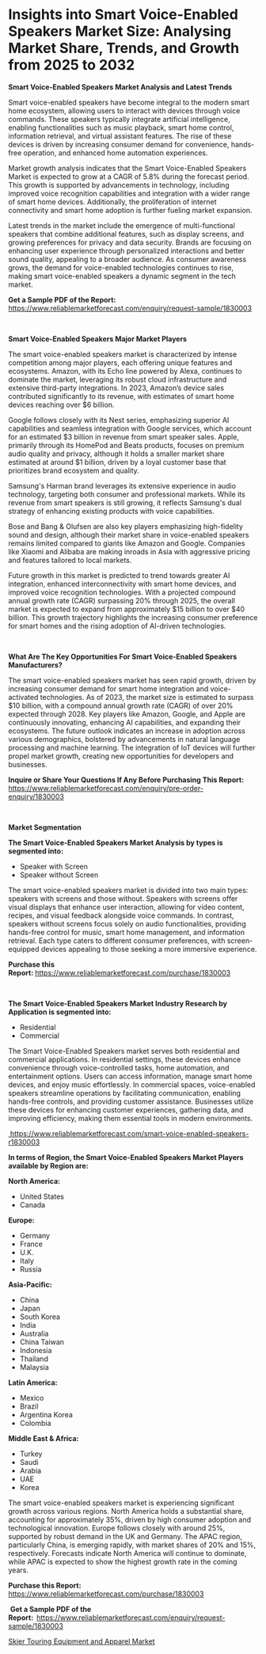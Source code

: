 <p><h1>Insights into Smart Voice-Enabled Speakers Market Size: Analysing Market Share, Trends, and Growth from 2025 to 2032</h1></p><p><strong>Smart Voice-Enabled Speakers Market Analysis and Latest Trends</strong></p>
<p><p>Smart voice-enabled speakers have become integral to the modern smart home ecosystem, allowing users to interact with devices through voice commands. These speakers typically integrate artificial intelligence, enabling functionalities such as music playback, smart home control, information retrieval, and virtual assistant features. The rise of these devices is driven by increasing consumer demand for convenience, hands-free operation, and enhanced home automation experiences.</p><p>Market growth analysis indicates that the Smart Voice-Enabled Speakers Market is expected to grow at a CAGR of 5.8% during the forecast period. This growth is supported by advancements in technology, including improved voice recognition capabilities and integration with a wider range of smart home devices. Additionally, the proliferation of internet connectivity and smart home adoption is further fueling market expansion. </p><p>Latest trends in the market include the emergence of multi-functional speakers that combine additional features, such as display screens, and growing preferences for privacy and data security. Brands are focusing on enhancing user experience through personalized interactions and better sound quality, appealing to a broader audience. As consumer awareness grows, the demand for voice-enabled technologies continues to rise, making smart voice-enabled speakers a dynamic segment in the tech market.</p></p>
<p><strong>Get a Sample PDF of the Report:&nbsp;</strong> <a href="https://www.reliablemarketforecast.com/enquiry/request-sample/1830003?utm_campaign=2274&utm_medium=2&utm_source=Github&utm_content=ia&utm_term=09022025&utm_id=smart-voice-enabled-speakers">https://www.reliablemarketforecast.com/enquiry/request-sample/1830003</a></p>
<p>&nbsp;</p>
<p><strong>Smart Voice-Enabled Speakers Major Market Players</strong></p>
<p><p>The smart voice-enabled speakers market is characterized by intense competition among major players, each offering unique features and ecosystems. Amazon, with its Echo line powered by Alexa, continues to dominate the market, leveraging its robust cloud infrastructure and extensive third-party integrations. In 2023, Amazon’s device sales contributed significantly to its revenue, with estimates of smart home devices reaching over $6 billion.</p><p>Google follows closely with its Nest series, emphasizing superior AI capabilities and seamless integration with Google services, which account for an estimated $3 billion in revenue from smart speaker sales. Apple, primarily through its HomePod and Beats products, focuses on premium audio quality and privacy, although it holds a smaller market share estimated at around $1 billion, driven by a loyal customer base that prioritizes brand ecosystem and quality.</p><p>Samsung's Harman brand leverages its extensive experience in audio technology, targeting both consumer and professional markets. While its revenue from smart speakers is still growing, it reflects Samsung's dual strategy of enhancing existing products with voice capabilities.</p><p>Bose and Bang & Olufsen are also key players emphasizing high-fidelity sound and design, although their market share in voice-enabled speakers remains limited compared to giants like Amazon and Google. Companies like Xiaomi and Alibaba are making inroads in Asia with aggressive pricing and features tailored to local markets.</p><p>Future growth in this market is predicted to trend towards greater AI integration, enhanced interconnectivity with smart home devices, and improved voice recognition technologies. With a projected compound annual growth rate (CAGR) surpassing 20% through 2025, the overall market is expected to expand from approximately $15 billion to over $40 billion. This growth trajectory highlights the increasing consumer preference for smart homes and the rising adoption of AI-driven technologies.</p></p>
<p>&nbsp;</p>
<p><strong>What Are The Key Opportunities For Smart Voice-Enabled Speakers Manufacturers?</strong></p>
<p><p>The smart voice-enabled speakers market has seen rapid growth, driven by increasing consumer demand for smart home integration and voice-activated technologies. As of 2023, the market size is estimated to surpass $10 billion, with a compound annual growth rate (CAGR) of over 20% expected through 2028. Key players like Amazon, Google, and Apple are continuously innovating, enhancing AI capabilities, and expanding their ecosystems. The future outlook indicates an increase in adoption across various demographics, bolstered by advancements in natural language processing and machine learning. The integration of IoT devices will further propel market growth, creating new opportunities for developers and businesses.</p></p>
<p><strong>Inquire or Share Your Questions If Any Before Purchasing This Report:</strong> <a href="https://www.reliablemarketforecast.com/enquiry/pre-order-enquiry/1830003?utm_campaign=2274&utm_medium=2&utm_source=Github&utm_content=ia&utm_term=09022025&utm_id=smart-voice-enabled-speakers">https://www.reliablemarketforecast.com/enquiry/pre-order-enquiry/1830003</a></p>
<p>&nbsp;</p>
<p><strong>Market Segmentation</strong></p>
<p><strong>The Smart Voice-Enabled Speakers Market Analysis by types is segmented into:</strong></p>
<p><ul><li>Speaker with Screen</li><li>Speaker without Screen</li></ul></p>
<p><p>The smart voice-enabled speakers market is divided into two main types: speakers with screens and those without. Speakers with screens offer visual displays that enhance user interaction, allowing for video content, recipes, and visual feedback alongside voice commands. In contrast, speakers without screens focus solely on audio functionalities, providing hands-free control for music, smart home management, and information retrieval. Each type caters to different consumer preferences, with screen-equipped devices appealing to those seeking a more immersive experience.</p></p>
<p><strong>Purchase this Report:&nbsp;</strong><a href="https://www.reliablemarketforecast.com/purchase/1830003?utm_campaign=2274&utm_medium=2&utm_source=Github&utm_content=ia&utm_term=09022025&utm_id=smart-voice-enabled-speakers">https://www.reliablemarketforecast.com/purchase/1830003</a></p>
<p>&nbsp;</p>
<p><strong>The Smart Voice-Enabled Speakers Market Industry Research by Application is segmented into:</strong></p>
<p><ul><li>Residential</li><li>Commercial</li></ul></p>
<p><p>The Smart Voice-Enabled Speakers market serves both residential and commercial applications. In residential settings, these devices enhance convenience through voice-controlled tasks, home automation, and entertainment options. Users can access information, manage smart home devices, and enjoy music effortlessly. In commercial spaces, voice-enabled speakers streamline operations by facilitating communication, enabling hands-free controls, and providing customer assistance. Businesses utilize these devices for enhancing customer experiences, gathering data, and improving efficiency, making them essential tools in modern environments.</p></p>
<p><a href="https://www.reliablemarketforecast.com/smart-voice-enabled-speakers-r1830003?utm_campaign=2274&utm_medium=2&utm_source=Github&utm_content=ia&utm_term=09022025&utm_id=smart-voice-enabled-speakers">&nbsp;https://www.reliablemarketforecast.com/smart-voice-enabled-speakers-r1830003</a></p>
<p><strong>In terms of Region, the Smart Voice-Enabled Speakers Market Players available by Region are:</strong></p>
<p>
    <p> <strong> North America: </strong>
        <ul>
            <li>United States</li>
            <li>Canada</li>
        </ul>
        </p> 
    <p> <strong> Europe: </strong>
        <ul>
            <li>Germany</li>
            <li>France</li>
            <li>U.K.</li>
            <li>Italy</li>
            <li>Russia</li>
        </ul>
        </p> 
    <p> <strong> Asia-Pacific: </strong>
        <ul>
            <li>China</li>
            <li>Japan</li>
            <li>South Korea</li>
            <li>India</li>
            <li>Australia</li>
            <li>China Taiwan</li>
            <li>Indonesia</li>
            <li>Thailand</li>
            <li>Malaysia</li>
        </ul>
        </p> 
    <p> <strong> Latin America: </strong>
        <ul>
            <li>Mexico</li>
            <li>Brazil</li>
            <li>Argentina Korea</li>
            <li>Colombia</li>
        </ul>
        </p> 
    <p> <strong> Middle East & Africa: </strong>
        <ul>
            <li>Turkey</li>
            <li>Saudi</li>
            <li>Arabia</li>
            <li>UAE</li>
            <li>Korea</li>
        </ul>
    </p>
    </p>
<p><p>The smart voice-enabled speakers market is experiencing significant growth across various regions. North America holds a substantial share, accounting for approximately 35%, driven by high consumer adoption and technological innovation. Europe follows closely with around 25%, supported by robust demand in the UK and Germany. The APAC region, particularly China, is emerging rapidly, with market shares of 20% and 15%, respectively. Forecasts indicate North America will continue to dominate, while APAC is expected to show the highest growth rate in the coming years.</p></p>
<p><strong>Purchase this Report: </strong><a href="https://www.reliablemarketforecast.com/purchase/1830003?utm_campaign=2274&utm_medium=2&utm_source=Github&utm_content=ia&utm_term=09022025&utm_id=smart-voice-enabled-speakers">https://www.reliablemarketforecast.com/purchase/1830003</a></p>
<p>&nbsp;<strong>Get a Sample PDF of the Report:&nbsp;&nbsp;</strong><a href="https://www.reliablemarketforecast.com/enquiry/request-sample/1830003?utm_campaign=2274&utm_medium=2&utm_source=Github&utm_content=ia&utm_term=09022025&utm_id=smart-voice-enabled-speakers">https://www.reliablemarketforecast.com/enquiry/request-sample/1830003</a></p>
<p><strong></strong></p>
<p><p><a href="https://github.com/AngelaWalsh696/Market-Research-Report-List-1/blob/main/skier-touring-equipment-and-apparel-market.md?utm_campaign=2274&utm_medium=2&utm_source=Github&utm_content=ia&utm_term=09022025&utm_id=smart-voice-enabled-speakers">Skier Touring Equipment and Apparel Market</a></p></p>